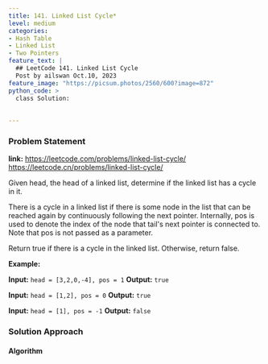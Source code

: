 ```yaml
---
title: 141. Linked List Cycle*
level: medium
categories:
- Hash Table
- Linked List
- Two Pointers
feature_text: |
  ## LeetCode 141. Linked List Cycle
  Post by ailswan Oct.10, 2023
feature_image: "https://picsum.photos/2560/600?image=872"
python_code: >
  class Solution:
        
   
---
```


### Problem Statement
**link:**
https://leetcode.com/problems/linked-list-cycle/
https://leetcode.cn/problems/linked-list-cycle/
 
Given head, the head of a linked list, determine if the linked list has a cycle in it.

There is a cycle in a linked list if there is some node in the list that can be reached again by continuously following the next pointer. Internally, pos is used to denote the index of the node that tail's next pointer is connected to. Note that pos is not passed as a parameter.

Return true if there is a cycle in the linked list. Otherwise, return false.
 

**Example:**

**Input:** `head = [3,2,0,-4], pos = 1`
**Output:** `true`
 
**Input:** `head = [1,2], pos = 0`
**Output:** `true`

**Input:** `head = [1], pos = -1`
**Output:** `false`
 

### Solution Approach
 
#### Algorithm
 